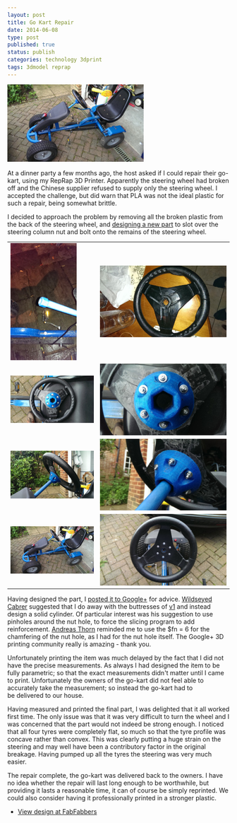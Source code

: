 ```yaml
--- 
layout: post 
title: Go Kart Repair
date: 2014-06-08
type: post 
published: true 
status: publish
categories: technology 3dprint
tags: 3dmodel reprap
---
```


<img src="/assets/gokart-08.jpg" class="image-right" alt="Go Kart">

At a dinner party a few months ago, the host asked if I could repair
their go-kart, using my RepRap 3D Printer. Apparently the steering wheel
had broken off and the Chinese supplier refused to supply only the
steering wheel. I accepted the challenge, but did warn that PLA was not
the ideal plastic for such a repair, being somewhat brittle.

I decided to approach the problem by removing all the broken plastic
from the back of the steering wheel, and [designing a new
part](http://www.fabfabbers.com/models/id/203/gokart-repair-by-chrisjrob "FabFabbers - Go-kart repair")
to slot over the steering column nut and bolt onto the remains of the
steering wheel.

<!--more-->

<table>
  <tr>
    <td><img src="/assets/gokart-01.jpg"></td>
    <td><img src="/assets/gokart-02.jpg"></td>
  </tr>
  <tr>
    <td><img src="/assets/gokart-04.jpg"></td>
    <td><img src="/assets/gokart-05.jpg"></td>
  </tr>
  <tr>
    <td><img src="/assets/gokart-06.jpg"></td>
    <td><img src="/assets/gokart-07.jpg"></td>
  </tr>
  <tr>
    <td><img src="/assets/gokart-08.jpg"></td>
    <td><img src="/assets/gokart-09.jpg"></td>
  </tr>
</table>

Having designed the part, I [posted it to
Google+](https://plus.google.com/112653355770650909703/posts/bauW56mMF9p "Google+ Post")
for advice. [Wildseyed
Cabrer](https://plus.google.com/103153642711282733992) suggested that I
do away with the buttresses
of [v1](https://github.com/chrisjrob/gokart-repair/tree/v1) and instead
design a solid cylinder. Of particular interest was his suggestion to
use pinholes around the nut hole, to force the slicing program to add
reinforcement. [Andreas
Thorn](https://plus.google.com/+AndreasThorn1) reminded me to use the
\$fn = 6 for the chamfering of the nut hole, as I had for the nut hole
itself. The Google+ 3D printing community really is amazing - thank you.

Unfortunately printing the item was much delayed by the fact that I did
not have the precise measurements. As always I had designed the item to
be fully parametric; so that the exact measurements didn't matter until
I came to print. Unfortunately the owners of the go-kart did not feel
able to accurately take the measurement; so instead the go-kart had to
be delivered to our house.

Having measured and printed the final part, I was delighted that it all
worked first time. The only issue was that it was very difficult to turn
the wheel and I was concerned that the part would not indeed be strong
enough. I noticed that all four tyres were completely flat, so much so
that the tyre profile was concave rather than convex. This was clearly
putting a huge strain on the steering and may well have been a
contributory factor in the original breakage. Having pumped up all the
tyres the steering was very much easier.

The repair complete, the go-kart was delivered back to the owners. I
have no idea whether the repair will last long enough to be worthwhile,
but providing it lasts a reasonable time, it can of course be simply
reprinted. We could also consider having it professionally printed in a
stronger plastic.

-   [View design at
    FabFabbers](http://www.fabfabbers.com/models/id/203/gokart-repair-by-chrisjrob "FabFabbers - Go-kart repair")

